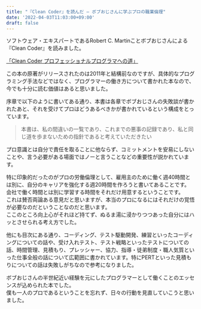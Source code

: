 ```yaml
---
title: "『Clean Coder』を読んだ ― ボブおじさんに学ぶプロの職業倫理"
date: '2022-04-03T11:03:00+09:00'
draft: false
---
```


ソフトウェア・エキスパートであるRobert C. Martinことボブおじさんによる『Clean Coder』を読みました。

[「Clean Coder プロフェッショナルプログラマへの道」](https://www.kadokawa.co.jp/product/301806000677/)

この本の原著がリリースされたのは2011年と結構前なのですが、具体的なプログラミング手法などではなく、プログラマーの働き方について書かれた本なので、今でも十分に読む価値はあると思いました。

序章で以下のように書いてある通り、本書は各章でボブおじさんの失敗談が書かれたあと、それを受けてプロはどうあるべきかが書かれているという構成をとっています。

> 本書は、私の間違いの一覧であり、これまでの悪事の記録であり、私と同じ道を歩まないための指針であると考えていただきたい

プロ意識とは自分で責任を取ることに他ならず、コミットメントを安易にしないことや、言う必要がある場面ではノーと言うことなどの重要性が説かれています。

特に印象的だったのがプロの労働倫理として、雇用主のために働く週40時間とは別に、自分のキャリアを強化する週20時間を作ろうと書いてあることです。会社で働く時間とは別に学習する時間をそれだけ用意するということです。  
これは賛否両論ある意見だと思いますが、本当のプロになるにはそれだけの覚悟が必要なのだということなのだと思います。  
ここのところ向上心がそれほど持てず、ぬるま湯に浸かりつつあった自分にはハッとさせられる考え方でした。

他にも目次にある通り、コーディング、テスト駆動開発、練習といったコーディングについての話や、受け入れテスト、テスト戦略といったテストについての話、時間管理、見積もり、プレッシャー、協力、指導・徒弟制度・職人気質といった仕事全般の話について広範囲に書かれています。特にPERTといった見積もりについての話は失敗しがちなので参考になりました。

ボブおじさんの半世紀近い経験を元にしたプログラマーとして働くことのエッセンスが込められた本でした。  
僕も一人のプロであるということを忘れず、日々の行動を見直していこうと思いました。

